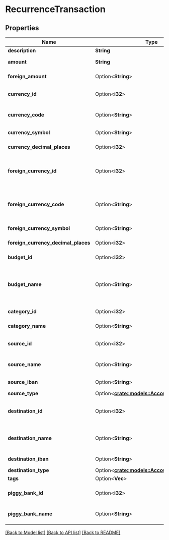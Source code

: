 # RecurrenceTransaction

## Properties

Name | Type | Description | Notes
------------ | ------------- | ------------- | -------------
**description** | **String** |  | 
**amount** | **String** | Amount of the transaction. | 
**foreign_amount** | Option<**String**> | Foreign amount of the transaction. | [optional]
**currency_id** | Option<**i32**> | Submit either a currency_id or a currency_code. | [optional]
**currency_code** | Option<**String**> | Submit either a currency_id or a currency_code. | [optional]
**currency_symbol** | Option<**String**> |  | [optional][readonly]
**currency_decimal_places** | Option<**i32**> | Number of decimals in the currency | [optional][readonly]
**foreign_currency_id** | Option<**i32**> | Submit either a foreign_currency_id or a foreign_currency_code, or neither. | [optional]
**foreign_currency_code** | Option<**String**> | Submit either a foreign_currency_id or a foreign_currency_code, or neither. | [optional]
**foreign_currency_symbol** | Option<**String**> |  | [optional][readonly]
**foreign_currency_decimal_places** | Option<**i32**> | Number of decimals in the currency | [optional][readonly]
**budget_id** | Option<**i32**> | The budget ID for this transaction. | [optional]
**budget_name** | Option<**String**> | The name of the budget to be used. If the budget name is unknown, the ID will be used or the value will be ignored. | [optional][readonly]
**category_id** | Option<**i32**> | Category ID for this transaction. | [optional]
**category_name** | Option<**String**> | Category name for this transaction. | [optional]
**source_id** | Option<**i32**> | ID of the source account. Submit either this or source_name. | [optional]
**source_name** | Option<**String**> | Name of the source account. Submit either this or source_id. | [optional]
**source_iban** | Option<**String**> |  | [optional][readonly]
**source_type** | Option<[**crate::models::AccountTypeProperty**](AccountTypeProperty.md)> |  | [optional]
**destination_id** | Option<**i32**> | ID of the destination account. Submit either this or destination_name. | [optional]
**destination_name** | Option<**String**> | Name of the destination account. Submit either this or destination_id. | [optional]
**destination_iban** | Option<**String**> |  | [optional][readonly]
**destination_type** | Option<[**crate::models::AccountTypeProperty**](AccountTypeProperty.md)> |  | [optional]
**tags** | Option<**Vec<String>**> | Array of tags. | [optional]
**piggy_bank_id** | Option<**i32**> | Optional. Use either this or the piggy_bank_name | [optional]
**piggy_bank_name** | Option<**String**> | Optional. Use either this or the piggy_bank_id | [optional]

[[Back to Model list]](../README.md#documentation-for-models) [[Back to API list]](../README.md#documentation-for-api-endpoints) [[Back to README]](../README.md)


